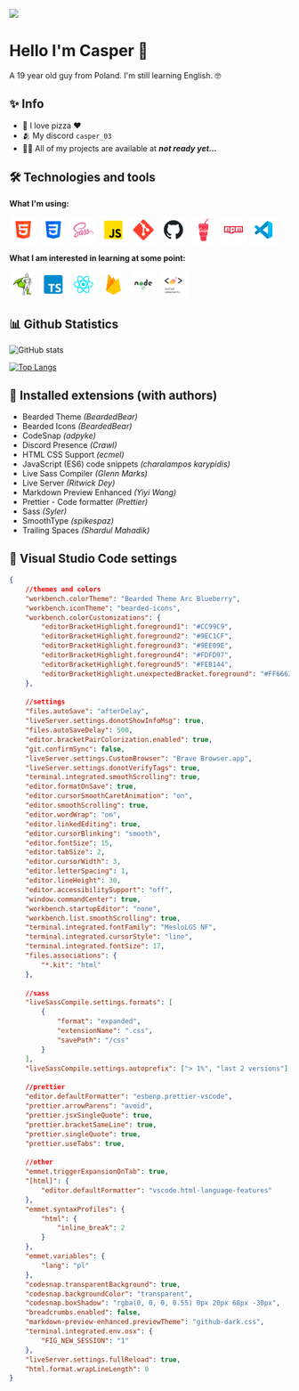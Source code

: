 ![](https://komarev.com/ghpvc/?username=CasperZmuda)

# Hello I'm Casper 🌊

A 19 year old guy from Poland. I'm still learning English. 🤓

## ✨ Info

- 🍕 I love pizza ❤️
- 🫂 My discord `casper_03`
- 👨‍💻 All of my projects are available at **_not ready yet..._**
<!-- <a href="https://zmudakacper.dev">**zmudakacper.dev**</a> -->

## 🛠 Technologies and tools

**What I'm using:**

<p>
    <img style="height: 50px;" src="pictures/html.png"></img>
    <img style="height: 50px;" src="pictures/css.png"></img>
    <img style="height: 50px;" src="pictures/sass.png"></img>
    <img style="height: 50px;" src="pictures/js.png"></img>
    <img style="height: 50px;" src="pictures/git.png"></img>
    <img style="height: 50px;" src="pictures/github.png"></img>
    <img style="height: 50px;" src="pictures/gulp.png"></img>
    <img style="height: 50px;" src="pictures/npm.png"></img>
    <img style="height: 50px;" src="pictures/vsc.png"></img>
</p>

**What I am interested in learning at some point:**

<p>
    <img style="height: 50px;" src="pictures/gsap.png"></img>
    <img style="height: 50px;" src="pictures/ts.png"></img>
    <img style="height: 50px;" src="pictures/react.png"></img>
    <img style="height: 50px;" src="pictures/firebase.png"></img>
    <img style="height: 50px;" src="pictures/node.png"></img>
    <img style="height: 50px;" src="pictures/styled.png"></img>
</p>

## 📊 Github Statistics

![GitHub stats](https://github-readme-stats.vercel.app/api?username=CasperZmuda&show_icons=true)

[![Top Langs](https://github-readme-stats.vercel.app/api/top-langs/?username=CasperZmuda)](https://github.com/anuraghazra/github-readme-stats)

## 🚧 Installed extensions (with authors)

- Bearded Theme _(BeardedBear)_
- Bearded Icons _(BeardedBear)_
- CodeSnap _(adpyke)_
- Discord Presence _(Crawl)_
- HTML CSS Support _(ecmel)_
- JavaScript (ES6) code snippets _(charalampos karypidis)_
- Live Sass Compiler _(Glenn Marks)_
- Live Server _(Ritwick Dey)_
- Markdown Preview Enhanced _(Yiyi Wang)_
- Prettier - Code formatter _(Prettier)_
- Sass _(Syler)_
- SmoothType _(spikespaz)_
- Trailing Spaces _(Shardul Mahadik)_

## 🔮 Visual Studio Code settings

```json
{
	//themes and colors
	"workbench.colorTheme": "Bearded Theme Arc Blueberry",
	"workbench.iconTheme": "bearded-icons",
	"workbench.colorCustomizations": {
		"editorBracketHighlight.foreground1": "#CC99C9",
		"editorBracketHighlight.foreground2": "#9EC1CF",
		"editorBracketHighlight.foreground3": "#9EE09E",
		"editorBracketHighlight.foreground4": "#FDFD97",
		"editorBracketHighlight.foreground5": "#FEB144",
		"editorBracketHighlight.unexpectedBracket.foreground": "#FF6663"
	},

	//settings
	"files.autoSave": "afterDelay",
	"liveServer.settings.donotShowInfoMsg": true,
	"files.autoSaveDelay": 500,
	"editor.bracketPairColorization.enabled": true,
	"git.confirmSync": false,
	"liveServer.settings.CustomBrowser": "Brave Browser.app",
	"liveServer.settings.donotVerifyTags": true,
	"terminal.integrated.smoothScrolling": true,
	"editor.formatOnSave": true,
	"editor.cursorSmoothCaretAnimation": "on",
	"editor.smoothScrolling": true,
	"editor.wordWrap": "on",
	"editor.linkedEditing": true,
	"editor.cursorBlinking": "smooth",
	"editor.fontSize": 15,
	"editor.tabSize": 2,
	"editor.cursorWidth": 3,
	"editor.letterSpacing": 1,
	"editor.lineHeight": 30,
	"editor.accessibilitySupport": "off",
	"window.commandCenter": true,
	"workbench.startupEditor": "none",
	"workbench.list.smoothScrolling": true,
	"terminal.integrated.fontFamily": "MesloLGS NF",
	"terminal.integrated.cursorStyle": "line",
	"terminal.integrated.fontSize": 17,
	"files.associations": {
		"*.kit": "html"
	},

	//sass
	"liveSassCompile.settings.formats": [
		{
			"format": "expanded",
			"extensionName": ".css",
			"savePath": "/css"
		}
	],
	"liveSassCompile.settings.autoprefix": ["> 1%", "last 2 versions"],

	//prettier
	"editor.defaultFormatter": "esbenp.prettier-vscode",
	"prettier.arrowParens": "avoid",
	"prettier.jsxSingleQuote": true,
	"prettier.bracketSameLine": true,
	"prettier.singleQuote": true,
	"prettier.useTabs": true,

	//other
	"emmet.triggerExpansionOnTab": true,
	"[html]": {
		"editor.defaultFormatter": "vscode.html-language-features"
	},
	"emmet.syntaxProfiles": {
		"html": {
			"inline_break": 2
		}
	},
	"emmet.variables": {
		"lang": "pl"
	},
	"codesnap.transparentBackground": true,
	"codesnap.backgroundColor": "transparent",
	"codesnap.boxShadow": "rgba(0, 0, 0, 0.55) 0px 20px 68px -30px",
	"breadcrumbs.enabled": false,
	"markdown-preview-enhanced.previewTheme": "github-dark.css",
	"terminal.integrated.env.osx": {
		"FIG_NEW_SESSION": "1"
	},
	"liveServer.settings.fullReload": true,
	"html.format.wrapLineLength": 0
}
```
